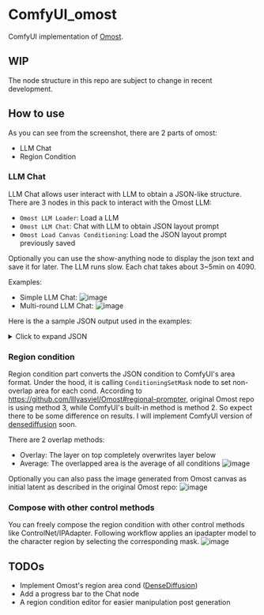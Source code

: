 # ComfyUI_omost

ComfyUI implementation of [Omost](https://github.com/lllyasviel/Omost).

## WIP
The node structure in this repo are subject to change in recent development.

## How to use

As you can see from the screenshot, there are 2 parts of omost:
- LLM Chat
- Region Condition

### LLM Chat
LLM Chat allows user interact with LLM to obtain a JSON-like structure. There are 3 nodes in this pack to interact with the Omost LLM:
- `Omost LLM Loader`: Load a LLM
- `Omost LLM Chat`: Chat with LLM to obtain JSON layout prompt
- `Omost Load Canvas Conditioning`: Load the JSON layout prompt previously saved

Optionally you can use the show-anything node to display the json text and save it for later.
The LLM runs slow. Each chat takes about 3~5min on 4090.

Examples:
- Simple LLM Chat: ![image](https://github.com/huchenlei/ComfyUI_omost/assets/20929282/896eb810-6137-4682-8236-67cfefdbae99)
- Multi-round LLM Chat: ![image](https://github.com/huchenlei/ComfyUI_omost/assets/20929282/fada801a-0116-4b39-8334-b62664dbf153)


Here is the a sample JSON output used in the examples:
<details>
  <summary>Click to expand JSON</summary>

```json
[
    {
        "rect": [
            0,
            90,
            0,
            90
        ],
        "prefixes": [
            "An Asian girl sitting on a chair."
        ],
        "suffixes": [
            "The image depicts an Asian girl sitting gracefully on a chair.",
            "She has long, flowing black hair and is wearing a traditional Korean dress, known as a hanbok, which is adorned with intricate floral patterns.",
            "Her posture is relaxed yet elegant, with one hand gently resting on her knee and the other hand holding a delicate fan.",
            "The background is a simple, neutral-colored room with soft, natural light filtering in from a window.",
            "The overall atmosphere is serene and contemplative, capturing a moment of quiet reflection.",
            "Asian girl, sitting, chair, traditional dress, hanbok, floral patterns, long black hair, elegant posture, delicate fan, neutral background, natural light, serene atmosphere, contemplative, quiet reflection, simple room, graceful, intricate patterns, flowing hair, cultural attire, traditional Korean dress, relaxed posture."
        ],
        "color": [
            211,
            211,
            211
        ]
    },
    {
        "color": [
            173,
            216,
            230
        ],
        "rect": [
            5,
            45,
            0,
            55
        ],
        "prefixes": [
            "An Asian girl sitting on a chair.",
            "Window."
        ],
        "suffixes": [
            "The window is a simple, rectangular frame with clear glass panes.",
            "It allows natural light to filter into the room, casting soft, diffused light over the scene.",
            "The window is partially open, with a gentle breeze creating a soft, flowing motion in the curtains.",
            "The view outside is blurred, suggesting a peaceful outdoor setting.",
            "The window adds a sense of openness and connection to the outside world, enhancing the serene and contemplative atmosphere of the image.",
            "window, rectangular frame, clear glass panes, natural light, soft light, diffused light, partially open window, gentle breeze, flowing curtains, blurred view, peaceful outdoor setting, sense of openness, connection to outside, serene atmosphere, contemplative.",
            "The window adds a sense of openness and connection to the outside world.",
            "The style is simple and natural, with a focus on soft light and gentle breeze.",
            "High-quality image with detailed textures and natural lighting."
        ]
    },
    {
        "color": [
            139,
            69,
            19
        ],
        "rect": [
            25,
            85,
            5,
            45
        ],
        "prefixes": [
            "An Asian girl sitting on a chair.",
            "Chair."
        ],
        "suffixes": [
            "The chair on which the girl is sitting is a simple, elegant wooden chair.",
            "It has a smooth, polished finish and a classic design with curved legs and a high backrest.",
            "The chair's wood is a rich, dark brown, adding a touch of warmth to the overall scene.",
            "The girl sits gracefully on the chair, her posture relaxed yet elegant.",
            "The chair complements her traditional Korean dress, enhancing the cultural and elegant atmosphere of the image.",
            "chair, wooden chair, elegant design, curved legs, high backrest, polished finish, dark brown wood, warm touch, traditional Korean dress, cultural attire, elegant posture, graceful sitting, classic design, simple chair, rich wood, polished finish.",
            "The chair adds a touch of warmth and elegance to the overall scene.",
            "The style is classic and simple, with a focus on elegant design and polished finish.",
            "High-quality image with detailed textures and natural lighting."
        ]
    },
    {
        "color": [
            245,
            245,
            220
        ],
        "rect": [
            40,
            90,
            40,
            90
        ],
        "prefixes": [
            "An Asian girl sitting on a chair.",
            "Delicate fan."
        ],
        "suffixes": [
            "The delicate fan held by the girl is a traditional accessory, crafted from fine bamboo with intricate carvings.",
            "The fan is adorned with delicate floral designs, adding to its beauty and cultural significance.",
            "The girl holds the fan gently, its soft movements enhancing the graceful and elegant atmosphere of the image.",
            "The fan is a symbol of refinement and tradition, adding a touch of cultural elegance to the overall scene.",
            "delicate fan, traditional accessory, fine bamboo, intricate carvings, floral designs, cultural significance, graceful holding, soft movements, elegant atmosphere, symbol of refinement, cultural elegance, intricate carvings, delicate floral designs, traditional accessory, fine craftsmanship.",
            "The delicate fan adds a touch of cultural elegance and refinement to the scene.",
            "The style is traditional and refined, with a focus on intricate carvings and delicate designs.",
            "High-quality image with detailed textures and natural lighting."
        ]
    },
    {
        "color": [
            255,
            255,
            240
        ],
        "rect": [
            15,
            75,
            15,
            75
        ],
        "prefixes": [
            "An Asian girl sitting on a chair.",
            "Asian girl."
        ],
        "suffixes": [
            "The Asian girl is the focal point of the image.",
            "She is dressed in a traditional Korean hanbok, which is a beautiful garment made from silk and adorned with intricate floral patterns.",
            "Her black hair is long and flowing, cascading down her back in soft waves.",
            "Her expression is calm and thoughtful, with a slight smile playing on her lips.",
            "She sits gracefully on the chair, her posture relaxed yet elegant.",
            "One hand rests gently on her knee, while the other hand holds a delicate fan, adding a touch of grace to her appearance.",
            "Asian girl, focal point, traditional Korean dress, hanbok, intricate floral patterns, long black hair, flowing hair, calm expression, thoughtful, slight smile, graceful posture, relaxed, elegant, delicate fan, cultural attire.",
            "The atmosphere is serene and contemplative, capturing a moment of quiet reflection.",
            "The style is elegant and traditional, with a focus on cultural attire and graceful posture.",
            "High-quality image with detailed textures and natural lighting."
        ]
    },
    {
        "color": [
            218,
            165,
            32
        ],
        "rect": [
            5,
            65,
            45,
            85
        ],
        "prefixes": [
            "An Asian girl sitting on a chair.",
            "Traditional Korean dress."
        ],
        "suffixes": [
            "The traditional Korean dress, known as a hanbok, is a beautiful garment made from silk.",
            "It is adorned with intricate floral patterns in vibrant colors, including reds, blues, and yellows.",
            "The dress is designed to flow gracefully, with delicate folds and soft movements.",
            "The girl wears the dress with pride, its cultural significance evident in its elegant design and intricate details.",
            "The hanbok complements her graceful posture and adds a touch of cultural elegance to the overall scene.",
            "traditional Korean dress, hanbok, beautiful garment, silk fabric, intricate floral patterns, vibrant colors, reds, blues, yellows, graceful flow, delicate folds, soft movements, cultural significance, elegant design, intricate details, graceful posture, cultural elegance.",
            "The hanbok adds a touch of cultural elegance and intricate beauty to the scene.",
            "The style is traditional and elegant, with a focus on intricate floral patterns and vibrant colors.",
            "High-quality image with detailed textures and natural lighting."
        ]
    }
]
```
</details>

### Region condition
Region condition part converts the JSON condition to ComfyUI's area format. Under the hood, it is calling `ConditioningSetMask` node to set non-overlap area for each cond.
According to https://github.com/lllyasviel/Omost#regional-prompter, original Omost repo is using method 3, while ComfyUI's built-in method is method 2. So expect there to be some
difference on results. I will implement ComfyUI version of [densediffusion](https://github.com/naver-ai/DenseDiffusion) soon.

There are 2 overlap methods:
- Overlay: The layer on top completely overwrites layer below
- Average: The overlapped area is the average of all conditions
![image](https://github.com/huchenlei/ComfyUI_omost/assets/20929282/e7d007e4-1175-4435-adf4-a9211937d8c1)

Optionally you can also pass the image generated from Omost canvas as initial latent as described in the original Omost repo:
![image](https://github.com/huchenlei/ComfyUI_omost/assets/20929282/f913d141-9045-41fa-998f-770a840adc69)

### Compose with other control methods
You can freely compose the region condition with other control methods like ControlNet/IPAdapter. Following workflow applies an ipadapter model to the character region by selecting the corresponding mask.
![image](https://github.com/huchenlei/ComfyUI_omost/assets/20929282/191a5ea1-776a-42da-89ee-fd17a3a08eae)

## TODOs
- Implement Omost's region area cond ([DenseDiffusion](https://github.com/naver-ai/DenseDiffusion))
- Add a progress bar to the Chat node
- A region condition editor for easier manipulation post generation
